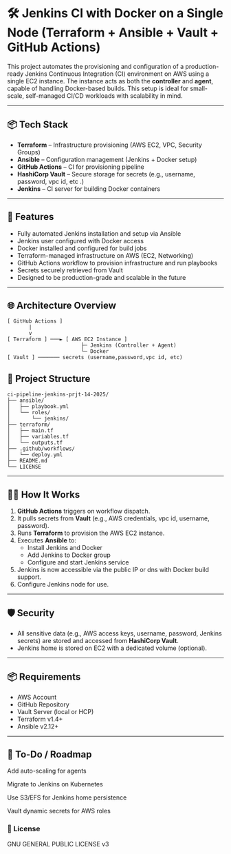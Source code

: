 # 🛠️ Jenkins CI with Docker on a Single Node (Terraform + Ansible + Vault + GitHub Actions)

This project automates the provisioning and configuration of a production-ready Jenkins Continuous Integration (CI) environment on AWS using a single EC2 instance. The instance acts as both the **controller** and **agent**, capable of handling Docker-based builds. This setup is ideal for small-scale, self-managed CI/CD workloads with scalability in mind.

---

## 📦 Tech Stack

- **Terraform** – Infrastructure provisioning (AWS EC2, VPC, Security Groups)
- **Ansible** – Configuration management (Jenkins + Docker setup)
- **GitHub Actions** – CI for provisioning pipeline
- **HashiCorp Vault** – Secure storage for secrets (e.g., username, password, vpc id, etc .)
- **Jenkins** – CI server for building Docker containers

---

## 🚀 Features

- Fully automated Jenkins installation and setup via Ansible
- Jenkins user configured with Docker access
- Docker installed and configured for build jobs
- Terraform-managed infrastructure on AWS (EC2, Networking)
- GitHub Actions workflow to provision infrastructure and run playbooks
- Secrets securely retrieved from Vault
- Designed to be production-grade and scalable in the future

---

## 🌐 Architecture Overview
```
[ GitHub Actions ]
       |
       v
[ Terraform ] ───► [ AWS EC2 Instance ]
                        ├─ Jenkins (Controller + Agent)
                        └─ Docker
[ Vault ] ─────── secrets (username,password,vpc id, etc)
```

## 📁 Project Structure

```
ci-pipeline-jenkins-prjt-14-2025/
├── ansible/
│   ├── playbook.yml
│   └── roles/
│       └── jenkins/
├── terraform/
│   ├── main.tf
│   ├── variables.tf
│   └── outputs.tf
├── .github/workflows/
│   └── deploy.yml
├── README.md
└── LICENSE
```

---

## 🧑‍💻 How It Works

1. **GitHub Actions** triggers on workflow dispatch.
2. It pulls secrets from **Vault** (e.g., AWS credentials, vpc id, username, password).
3. Runs **Terraform** to provision the AWS EC2 instance.
4. Executes **Ansible** to:
   - Install Jenkins and Docker
   - Add Jenkins to Docker group
   - Configure and start Jenkins service
5. Jenkins is now accessible via the public IP or dns with Docker build support.
6. Configure Jenkins node for use.

---

## 🛡️ Security

- All sensitive data (e.g., AWS access keys, username, password, Jenkins secrets) are stored and accessed from **HashiCorp Vault**.
- Jenkins home is stored on EC2 with a dedicated volume (optional).

---

## 📦 Requirements

- AWS Account
- GitHub Repository
- Vault Server (local or HCP)
- Terraform v1.4+
- Ansible v2.12+
---



## 🔧 To-Do / Roadmap

Add auto-scaling for agents

Migrate to Jenkins on Kubernetes

Use S3/EFS for Jenkins home persistence

Vault dynamic secrets for AWS roles

### 📜 License

GNU GENERAL PUBLIC LICENSE v3